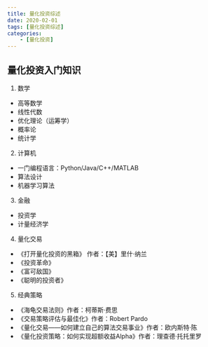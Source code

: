 ```yaml
---
title: 量化投资综述
date: 2020-02-01
tags: [量化投资综述]
categories: 
    - [量化投资]
---
```

## 量化投资入门知识

1. 数学
- 高等数学
- 线性代数
- 优化理论（运筹学）
- 概率论
- 统计学

2. 计算机
- 一门编程语言：Python/Java/C++/MATLAB
- 算法设计
- 机器学习算法

3. 金融
- 投资学
- 计量经济学

4. 量化交易
- 《打开量化投资的黑箱》 作者：【美】里什·纳兰
- 《投资革命》
- 《富可敌国》
- 《聪明的投资者》

5. 经典策略
- 《海龟交易法则》作者：柯蒂斯·费思
- 《交易策略评估与最佳化》作者：Robert Pardo
- 《量化交易——如何建立自己的算法交易事业》作者：欧内斯特·陈
- 《量化投资策略：如何实现超额收益Alpha》作者：理查德·托托里罗
